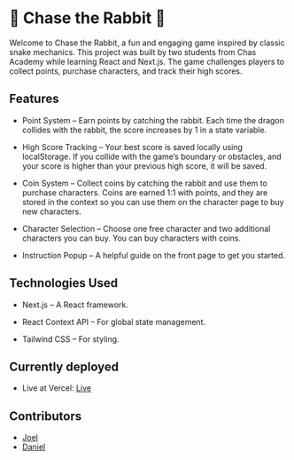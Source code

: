 
# 🐇 Chase the Rabbit 🐉

Welcome to Chase the Rabbit, a fun and engaging game inspired by classic snake mechanics. This project was built by two students from Chas Academy while learning React and Next.js. The game challenges players to collect points, purchase characters, and track their high scores.

## Features

- Point System – Earn points by catching the rabbit. Each time the dragon collides with the rabbit, the score increases by 1 in a state variable. 

- High Score Tracking – Your best score is saved locally using localStorage. If you collide with the game’s boundary or obstacles, and your score is higher than your previous high score, it will be saved.

- Coin System – Collect coins by catching the rabbit and use them to purchase characters. Coins are earned 1:1 with points, and they are stored in the context so you can use them on the character page to buy new characters.

- Character Selection – Choose one free character and two additional characters you can buy. You can buy characters with coins.

- Instruction Popup – A helpful guide on the front page to get you started.

## Technologies Used

- Next.js – A React framework.

- React Context API – For global state management.

- Tailwind CSS – For styling.
  
## Currently deployed
- Live at Vercel: <a href="https://chase-the-rabbit-yvfw.vercel.app/" target="_blank">Live</a>

  
## Contributors
- [Joel](https://github.com/Joel050505)
- [Daniel](https://github.com/Dantilldev)
